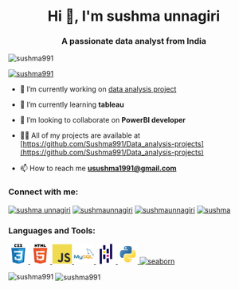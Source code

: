 <h1 align="center">Hi 👋, I'm sushma unnagiri</h1>
<h3 align="center">A passionate data analyst from India</h3>

<p align="left"> <img src="https://komarev.com/ghpvc/?username=sushma991&label=Profile%20views&color=0e75b6&style=flat" alt="sushma991" /> </p>

<p align="left"> <a href="https://github.com/ryo-ma/github-profile-trophy"><img src="https://github-profile-trophy.vercel.app/?username=sushma991" alt="sushma991" /></a> </p>

- 🔭 I’m currently working on [data analysis project](https://github.com/Sushma991/Data_analysis-projects)

- 🌱 I’m currently learning **tableau**

- 👯 I’m looking to collaborate on **PowerBI developer**

- 👨‍💻 All of my projects are available at [https://github.com/Sushma991/Data_analysis-projects](https://github.com/Sushma991/Data_analysis-projects)

- 📫 How to reach me **usushma1991@gmail.com**

<h3 align="left">Connect with me:</h3>
<p align="left">
<a href="https://linkedin.com/in/sushma unnagiri" target="blank"><img align="center" src="https://raw.githubusercontent.com/rahuldkjain/github-profile-readme-generator/master/src/images/icons/Social/linked-in-alt.svg" alt="sushma unnagiri" height="30" width="40" /></a>
<a href="https://fb.com/sushmaunnagiri" target="blank"><img align="center" src="https://raw.githubusercontent.com/rahuldkjain/github-profile-readme-generator/master/src/images/icons/Social/facebook.svg" alt="sushmaunnagiri" height="30" width="40" /></a>
<a href="https://instagram.com/sushmaunnagiri" target="blank"><img align="center" src="https://raw.githubusercontent.com/rahuldkjain/github-profile-readme-generator/master/src/images/icons/Social/instagram.svg" alt="sushmaunnagiri" height="30" width="40" /></a>
<a href="https://www.leetcode.com/sushma" target="blank"><img align="center" src="https://raw.githubusercontent.com/rahuldkjain/github-profile-readme-generator/master/src/images/icons/Social/leet-code.svg" alt="sushma" height="30" width="40" /></a>
</p>

<h3 align="left">Languages and Tools:</h3>
<p align="left"> <a href="https://www.w3schools.com/css/" target="_blank" rel="noreferrer"> <img src="https://raw.githubusercontent.com/devicons/devicon/master/icons/css3/css3-original-wordmark.svg" alt="css3" width="40" height="40"/> </a> <a href="https://www.w3.org/html/" target="_blank" rel="noreferrer"> <img src="https://raw.githubusercontent.com/devicons/devicon/master/icons/html5/html5-original-wordmark.svg" alt="html5" width="40" height="40"/> </a> <a href="https://developer.mozilla.org/en-US/docs/Web/JavaScript" target="_blank" rel="noreferrer"> <img src="https://raw.githubusercontent.com/devicons/devicon/master/icons/javascript/javascript-original.svg" alt="javascript" width="40" height="40"/> </a> <a href="https://www.mysql.com/" target="_blank" rel="noreferrer"> <img src="https://raw.githubusercontent.com/devicons/devicon/master/icons/mysql/mysql-original-wordmark.svg" alt="mysql" width="40" height="40"/> </a> <a href="https://pandas.pydata.org/" target="_blank" rel="noreferrer"> <img src="https://raw.githubusercontent.com/devicons/devicon/2ae2a900d2f041da66e950e4d48052658d850630/icons/pandas/pandas-original.svg" alt="pandas" width="40" height="40"/> </a> <a href="https://www.python.org" target="_blank" rel="noreferrer"> <img src="https://raw.githubusercontent.com/devicons/devicon/master/icons/python/python-original.svg" alt="python" width="40" height="40"/> </a> <a href="https://seaborn.pydata.org/" target="_blank" rel="noreferrer"> <img src="https://seaborn.pydata.org/_images/logo-mark-lightbg.svg" alt="seaborn" width="40" height="40"/> </a> </p>

<p><img align="left" src="https://github-readme-stats.vercel.app/api/top-langs?username=sushma991&show_icons=true&locale=en&layout=compact" alt="sushma991" /></p>

<p>&nbsp;<img align="center" src="https://github-readme-stats.vercel.app/api?username=sushma991&show_icons=true&locale=en" alt="sushma991" /></p>
